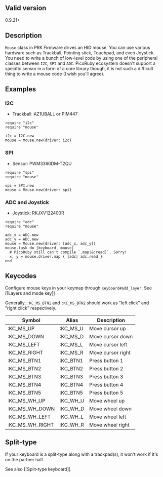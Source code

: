 ## Valid version

0.9.21+

## Description

`Mouse` class in PRK Firmware drives an HID mouse.
You can use various hardware such as Trackball, Pointing stick, Touchpad, and even Joystick.
You need to write a bunch of low-level code by using one of the peripheral classes between `I2C`, `SPI` and `ADC`.
PicoRuby ecosystem doesn't support a specific sensor in a form of a core library though, it is not such a difficult thing to write a mouse code (I wish you'll agree).

## Examples

### I2C

- Trackball: AZ1UBALL or PIM447

```
require "i2c"
require "mouse"

i2c = I2C.new
mouse = Mouse.new(driver: i2c)
```

### SPI

- Sensor: PWM3360DM-T2QU

```
require "spi"
require "mouse"

spi = SPI.new
mouse = Mouse.new(driver: spi)
```

### ADC and Joystick

- Joystick: RKJXV122400R

```
require "adc"
require "mouse"

adc_x = ADC.new
adc_y = ADC.new
mouse = Mouse.new(driver: [adc_x, adc_y])
mouse.task do |keyboard, mouse|
  # PicoRuby still can't compile `.map(&:read)`. Sorry!
  x, y = mouse.driver.map { |adc| adc.read }
end
```

## Keycodes

Configure mouse keys in your keymap through `Keyboard#add_layer`.
See [[Layers and mode key]]

Generally, `:KC_MS_BTN1` and `:KC_MS_BTN2` should work as "left click" and "right click" respectively.

| Symbol | Alias | Description |
|----|----|----|
| :KC_MS_UP | :KC_MS_U | Move cursor up |
| :KC_MS_DOWN | :KC_MS_D | Move cursor down |
| :KC_MS_LEFT | :KC_MS_L | Move cursor left |
| :KC_MS_RIGHT | :KC_MS_R | Move cursor right |
| :KC_MS_BTN1 | :KC_BTN1 | Press button 1 |
| :KC_MS_BTN2 | :KC_BTN2 | Press button 2 |
| :KC_MS_BTN3 | :KC_BTN3 | Press button 3 |
| :KC_MS_BTN4 | :KC_BTN4 | Press button 4 |
| :KC_MS_BTN5 | :KC_BTN5 | Press button 5 |
| :KC_MS_WH_UP | :KC_WH_U | Move wheel up |
| :KC_MS_WH_DOWN | :KC_WH_D | Move wheel down |
| :KC_MS_WH_LEFT | :KC_WH_L | Move wheel left |
| :KC_MS_WH_RIGHT | :KC_WH_R | Move wheel right |


## Split-type

If your keyboard is a split-type along with a trackpad(s), it won't work if it's on the partner half.

See also [[Split-type keyboard]].
